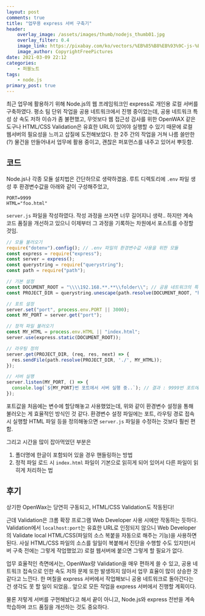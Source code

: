 ```yaml
---
layout: post
comments: true
title: "업무용 express 서버 구축기"
header:
    overlay_image: /assets/images/thumb/nodejs_thumb01.jpg
    overlay_filter: 0.4
    image_link: https://pixabay.com/ko/vectors/%EB%85%B8%EB%93%9C-js-%EB%A1%9C%EA%B3%A0-nodejs-736399/
    image_author: CopyrightFreePictures
date: 2021-03-09 22:12
categories:
    - 퍼블노트
tags:
    - node.js
primary_post: true
---
```


최근 업무에 활용하기 위해 Node.js의 웹 프레임워크인 express로 개인용 로컬 서버를 구축하였다. 평소 팀 단위 작업을 공용 네트워크에서 진행 중이었는데, 공용 네트워크 특성 상 속도 저하 이슈가 좀 불편했고, 무엇보다 웹 접근성 검사를 위한 OpenWAX 같은 도구나 HTML/CSS Validation은 유효한 URL이 있어야 실행할 수 있기 때문에 로컬 웹서버의 필요성을 느끼고 삽질에 도전해보았다. 한 2주 간의 작업을 거쳐 나름 쓸만한(?) 물건을 만들어내서 업무에 활용 중이고, 괜찮은 퍼포먼스를 내주고 있어서 뿌듯함.

## 코드

Node.js나 각종 모듈 설치법은 간단하므로 생략하겠음. 루트 디렉토리에 ```.env``` 파일 생성 후 환경변수값을 아래와 같이 구성해주었고,

```
PORT=9999
HTML="foo.html"
```

```server.js``` 파일을 작성하였다. 작성 과정을 쓰자면 너무 길어지니 생략.. 하지만 계속 코드 품질을 개선하고 있으니 이제부터 그 과정을 기록하는 차원에서 포스트를 수정할 것임.

```javascript
// 모듈 불러오기
require("dotenv").config(); // .env 파일의 환경변수값 사용을 위한 모듈
const express = require("express");
const server = express();
const querystring = require("querystring");
const path = require("path");

// 기본 설정
const DOCUMENT_ROOT = "\\\\192.168.**.**\\folder\\"; // 공용 네트워크의 특정 폴더를 루트로 설정
const PROJECT_DIR = querystring.unescape(path.resolve(DOCUMENT_ROOT, "html\\")); // 한글 포함된 폴더명을 querystring 모듈로 처리

// 포트 설정
server.set("port", process.env.PORT || 3000);
const MY_PORT = server.get("port");

// 정적 파일 불러오기
const MY_HTML = process.env.HTML || "index.html";
server.use(express.static(DOCUMENT_ROOT));

// 라우팅 정의
server.get(PROJECT_DIR, (req, res, next) => {
  res.sendFile(path.resolve(PROJECT_DIR, './', MY_HTML));
});

// 서버 실행
server.listen(MY_PORT, () => {
  console.log(`${MY_PORT}번 포트에서 서버 실행 중..`); // 결과 : 9999번 포트에서 서버 실행 중..
});
```

포트값을 처음에는 변수에 할당해놓고 사용했었는데, 위와 같이 환경변수 설정을 통해 불러오는 게 효율적인 방식인 것 같다. 환경변수 설정 파일에는 포트, 라우팅 경로 접속 시 실행할 HTML 파일 등을 정의해놓으면 ```server.js``` 파일을 수정하는 것보다 훨씬 편함.

그리고 시간을 많이 잡아먹었던 부분은

1. 폴더명에 한글이 포함되어 있을 경우 핸들링하는 방법
2. 정적 파일 로드 시 ```index.html``` 파일이 기본으로 읽히게 되어 있어서 다른 파일이 읽히게 처리하는 법

## 후기

상기한 OpenWax는 당연히 구동되고, HTML/CSS Validation도 작동된다!

근데 Validation은 크롬 확장 프로그램 Web Developer 사용 시에만 작동하는 듯하다. Validation에서 ```localhost:port```는 유효한 URL로 인정되지 않으니 Web Developer의 Validate local HTML/CSS(파일의 소스 복붙을 자동으로 해주는 기능)을 사용하면 된다. 사실 HTML/CSS 파일의 소스를 일일이 복붙해서 진단을 수행할 수도 있지만(서버 구축 전에는 그렇게 작업했었고) 로컬 웹서버에 붙으면 그렇게 할 필요가 없다.

업무 효율적인 측면에서는, OpenWax랑 Validation을 매우 편하게 쓸 수 있고, 공용 네트워크 접속으로 인한 속도 저하 문제 또한 발생하지 않아서 업무 효율이 많이 상승한 것 같다고 느낀다. 한 며칠을 express 서버에서 작업해보니 공용 네트워크로 돌아간다는 건 생각도 못 할 일이 되었음.. 앞으로 모든 작업을 express 서버에서 진행할 계획이다.

물론 저렇게 서버를 구현해놨다고 해서 끝이 아니고, Node.js와 express 전반을 계속 학습하며 코드 품질을 개선하는 것도 중요하다.